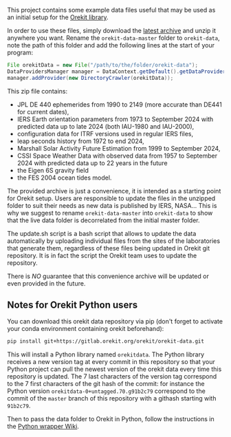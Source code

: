 This project contains some example data files useful that may be used
as an initial setup for the [Orekit library](https://www.orekit.org/).

In order to use these files, simply download the
[latest archive](https://gitlab.orekit.org/orekit/orekit-data/-/archive/master/orekit-data-master.zip)
and unzip it anywhere you want. Rename the `orekit-data-master` folder to
`orekit-data`, note the path of this folder and add the following lines at
the start of your program:

```java
File orekitData = new File("/path/to/the/folder/orekit-data");
DataProvidersManager manager = DataContext.getDefault().getDataProvidersManager();
manager.addProvider(new DirectoryCrawler(orekitData));
```

This zip file contains:

* JPL DE 440 ephemerides from 1990 to 2149 (more accurate than DE441 for current dates),
* IERS Earth orientation parameters from 1973 to September 2024
  with predicted data up to late 2024 (both IAU-1980 and IAU-2000),
* configuration data for ITRF versions used in regular IERS files,
* leap seconds history from 1972 to end 2024,
* Marshall Solar Activity Future Estimation from 1999 to September 2024,
* CSSI Space Weather Data with observed data from 1957 to September 2024
  with predicted data up to 22 years in the future
* the Eigen 6S gravity field
* the FES 2004 ocean tides model.

The provided archive is just a convenience, it is intended as a starting
point for Orekit setup. Users are responsible to update the files in
the unzipped folder to suit their needs as new data is published by IERS,
NASA... This is why we suggest to rename `orekit-data-master`
into `orekit-data` to show that the live data folder is decorrelated
from the initial master folder.

The update.sh script is a bash script that allows to update the data
automatically by uploading individual files from the sites of the
laboratories that generate them, regardless of these files being
updated in Orekit git repository. It is in fact the script the Orekit
team uses to update the repository.

There is *NO* guarantee that this convenience archive will be updated
or even provided in the future.

## Notes for Orekit Python users

You can download this orekit data repository via pip (don't forget to activate your conda environment containing orekit beforehand):

```bash
pip install git+https://gitlab.orekit.org/orekit/orekit-data.git
```

This will install a Python library named `orekitdata`. The Python library receives a new version tag at every commit in this repository so that your Python project can pull the newest version of the orekit data every time this repository is updated. The 7 last characters of the version tag correspond to the 7 first characters of the git hash of the commit: for instance the Python version `orekitdata-0+untagged.70.g91b2c79` correspond to the commit of the `master` branch of this repository with a githash starting with `91b2c79`.

Then to pass the data folder to Orekit in Python, follow the instructions in the [Python wrapper Wiki](https://gitlab.orekit.org/orekit-labs/python-wrapper/-/wikis/installation#physical-data).
